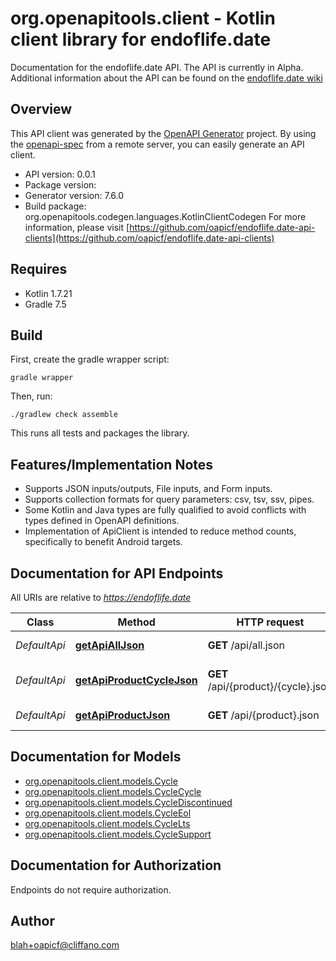 # org.openapitools.client - Kotlin client library for endoflife.date

Documentation for the endoflife.date API. The API is currently in Alpha. Additional information about the API can be found on the [endoflife.date wiki](https://github.com/endoflife-date/endoflife.date/wiki)

## Overview
This API client was generated by the [OpenAPI Generator](https://openapi-generator.tech) project.  By using the [openapi-spec](https://github.com/OAI/OpenAPI-Specification) from a remote server, you can easily generate an API client.

- API version: 0.0.1
- Package version: 
- Generator version: 7.6.0
- Build package: org.openapitools.codegen.languages.KotlinClientCodegen
For more information, please visit [https://github.com/oapicf/endoflife.date-api-clients](https://github.com/oapicf/endoflife.date-api-clients)

## Requires

* Kotlin 1.7.21
* Gradle 7.5

## Build

First, create the gradle wrapper script:

```
gradle wrapper
```

Then, run:

```
./gradlew check assemble
```

This runs all tests and packages the library.

## Features/Implementation Notes

* Supports JSON inputs/outputs, File inputs, and Form inputs.
* Supports collection formats for query parameters: csv, tsv, ssv, pipes.
* Some Kotlin and Java types are fully qualified to avoid conflicts with types defined in OpenAPI definitions.
* Implementation of ApiClient is intended to reduce method counts, specifically to benefit Android targets.

<a id="documentation-for-api-endpoints"></a>
## Documentation for API Endpoints

All URIs are relative to *https://endoflife.date*

Class | Method | HTTP request | Description
------------ | ------------- | ------------- | -------------
*DefaultApi* | [**getApiAllJson**](docs/DefaultApi.md#getapialljson) | **GET** /api/all.json | All Products
*DefaultApi* | [**getApiProductCycleJson**](docs/DefaultApi.md#getapiproductcyclejson) | **GET** /api/{product}/{cycle}.json | Single cycle details
*DefaultApi* | [**getApiProductJson**](docs/DefaultApi.md#getapiproductjson) | **GET** /api/{product}.json | Get All Details


<a id="documentation-for-models"></a>
## Documentation for Models

 - [org.openapitools.client.models.Cycle](docs/Cycle.md)
 - [org.openapitools.client.models.CycleCycle](docs/CycleCycle.md)
 - [org.openapitools.client.models.CycleDiscontinued](docs/CycleDiscontinued.md)
 - [org.openapitools.client.models.CycleEol](docs/CycleEol.md)
 - [org.openapitools.client.models.CycleLts](docs/CycleLts.md)
 - [org.openapitools.client.models.CycleSupport](docs/CycleSupport.md)


<a id="documentation-for-authorization"></a>
## Documentation for Authorization

Endpoints do not require authorization.



## Author

blah+oapicf@cliffano.com
